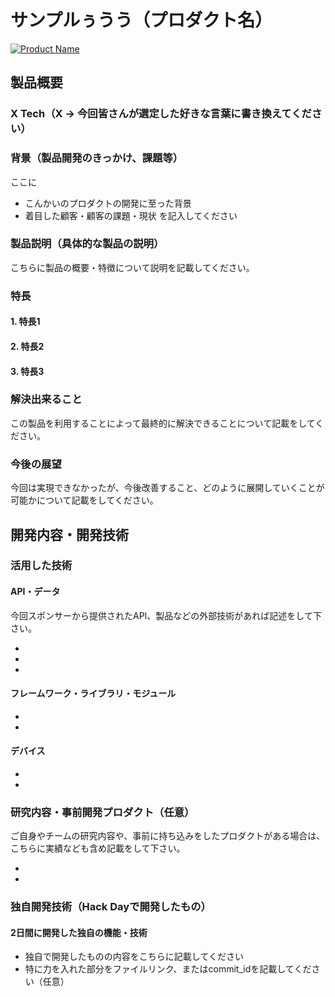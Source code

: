 # サンプルぅうう（プロダクト名）

[![Product Name](image.png)](https://www.youtube.com/watch?v=G5rULR53uMk)

## 製品概要
### X Tech（X → 今回皆さんが選定した好きな言葉に書き換えてください）

### 背景（製品開発のきっかけ、課題等）
ここに
- こんかいのプロダクトの開発に至った背景
- 着目した顧客・顧客の課題・現状
を記入してください

### 製品説明（具体的な製品の説明）
こちらに製品の概要・特徴について説明を記載してください。

### 特長

#### 1. 特長1

#### 2. 特長2

#### 3. 特長3

### 解決出来ること
この製品を利用することによって最終的に解決できることについて記載をしてください。

### 今後の展望
今回は実現できなかったが、今後改善すること、どのように展開していくことが可能かについて記載をしてください。


## 開発内容・開発技術
### 活用した技術
#### API・データ
今回スポンサーから提供されたAPI、製品などの外部技術があれば記述をして下さい。

* 
* 
* 

#### フレームワーク・ライブラリ・モジュール
* 
* 

#### デバイス
* 
* 

### 研究内容・事前開発プロダクト（任意）
ご自身やチームの研究内容や、事前に持ち込みをしたプロダクトがある場合は、こちらに実績なども含め記載をして下さい。

* 
* 


### 独自開発技術（Hack Dayで開発したもの）
#### 2日間に開発した独自の機能・技術
* 独自で開発したものの内容をこちらに記載してください
* 特に力を入れた部分をファイルリンク、またはcommit_idを記載してください（任意）
